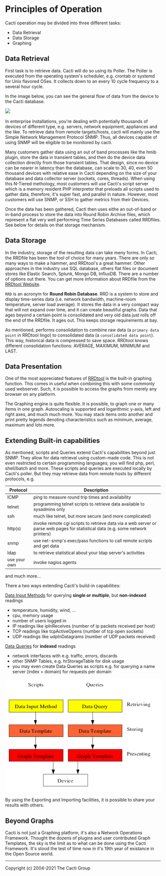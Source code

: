 # Principles of Operation

Cacti operation may be divided into three different tasks:

- Data Retrieval
- Data Storage
- Graphing

## Data Retrieval

First task is to retrieve data. Cacti will do so using its Poller. The Poller
is executed from the operating system's scheduler, e.g. crontab or
systemd for Unix flavored OSes.  It collects down to an every
10 cycle frequency to a several hour cycle.

In the image below, you can see the general flow of data from
the device to the Cacti database.

<img src="images/principles_of_operation.png" width="200"/>

In enterprise installations, you're dealing with potentially
thousands of devices of different type, e.g. servers, network
equipment, appliances and the like. To retrieve data from remote
targets/hosts, cacti will mainly use the Simple Network
Management Protocol SNMP. Thus, all devices capable of using SNMP will be
eligible to be monitored by cacti.

Many customers gather data using an out of band processes like the hmib
plugin, store the data in transient tables, and then do the device
data collection directly from those transient tables.  That design,
since no device can be nearer in latency than the database, can
scale to 30, 40, even 50 thousand devices with relative ease in
Cacti depending on the size of your database and data collector
server (sockets, cores, threads).  When using this N-Tiered
methology, most customers will use Cacti's script server which
is a memory resident PHP interpretor that preloads all scripts
used to gather data, therefore, it's super fast, and parallel
in nature.  However, most customers will use SNMP, or SSH to
gather metrics from their Devices.

Once the data has been gathered, Cacti then uses eithe an 
out-of-band or in-band process to store the data into Round
Robin Archive files, which represent a flat very well performing
Time Series Databases called RRDfiles.  See below for details
on that storage mechanism.

## Data Storage

In the industry, storage of the resulting data can take meny forms.
In Cacti, the RRDfile has been the tool of choice for many years.
There are only so many ways to make a hammer, and RRDtool's a great
hammer.  Other approaches in the industry use SQL database,
others flat files or document stores like Elastic Search, Splunk,
Mongo DB, InfluxDB.  There are a number of options out there.
You can get more information about RRDfile from the 
[RRDtool Website](http://www.RRDtool.org/).

`RRD` is an acronym for **Round Robin Database**. RRD is a system to store and
display time-series data (i.e. network bandwidth, machine-room temperature,
server load average). It stores the data in a very compact way that will not
expand over time, and it can create beautiful graphs.  Data that ages
beyond a certain point is consolidated and very old data just rolls off
the end of the RRDfile.  It ages out.  This keeps storage requirements at bay.

As mentioned, performs consolidation to combine raw data (a `primary data point` 
in RRDtool lingo) to consolidated data (a `consolidated data point`). 
This way, historical data is compressed to save space. RRDtool knows
different consolidation functions: AVERAGE, MAXIMUM, MINIMUM and LAST.

## Data Presentation

One of the most appreciated features of [RRDtool](http://www.RRDtool.org/) is
the built-in graphing function. This comes in useful when combining this with
some commonly used webserver. Such, it is possible to access the graphs from
merely any browser on any platform.

The Graphing engine is quite flexible. It is possible, to graph one or
many items in one graph. Autoscaling is supported and logarithmic y-axis,
left and right axes, and much much more. You may stack items onto another
and print pretty legends denoting characteristics such as minimum, 
average, maximum and lots more.

## Extending Built-in capabilities

As mentioned, scripts and Queries extend Cacti's capabilities beyond
just SNMP. They allow for data retrieval using custom-made code.
This is not even restricted to certain programming languages; 
you will find php, perl, shell/batch and more. These
scripts and queries are executed locally by Cacti's poller. But they may
retrieve data from remote hosts by different protocols, e.g.

Protocol | Description
--- | ---
ICMP | ping to measure round trip times and availability
telnet | programming telnet scripts to retrieve data available to sysadmins only
ssh | much like telnet, but more secure (and more complicated)
http(s) | invoke remote cgi scripts to retrieve data via a web server or parse web pages for statistical data (e.g. some network printers)
snmp | use net-snmp's exec/pass functions to call remote scripts and get data
ldap | to retrieve statistical about your ldap server's activities
use your own | invoke nagios agents

and much more...

There a two ways extending Cacti's build-in capabilities:

[Data Input Methods](Data-Input-Methods.md) for querying **single or
multiple**, but **non-indexed** readings

- temperature, humidity, wind, ...
- cpu, memory usage
- number of users logged in
- IP readings like ipInReceives (number of ip packets received per host)
- TCP readings like tcpActiveOpens (number of tcp open sockets)
- UDP readings like udpInDatagrams (number of UDP packets received)

[Data Queries](Data-Queries.md) for **indexed** readings

- network interfaces with e.g. traffic, errors, discards
- other SNMP Tables, e.g. hrStorageTable for disk usage
- you may even create Data Queries as scripts e.g. for querying a
 name server (index = domain) for requests per domain

![Basic Principle of Operation for Data Input Method & Data Query](images/data-input-method-and-query.png)

By using the Exporting and Importing facilities, it is possible to share your
results with others.

## Beyond Graphs

Cacti is not just a Graphing platform, it's also a Network Operations
Framework.  Thought the dozens of plugins and user contributed
Graph Templates, the sky is the limit as to what can be done using the
Cacti Framework.  It's stood the test of time now in it's 19th year
of existance in the Open Source world.

---
Copyright (c) 2004-2021 The Cacti Group
